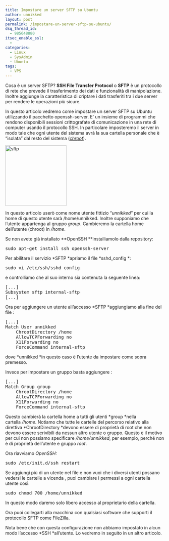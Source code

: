 ```yaml
---
title: Impostare un server SFTP su Ubuntu
author: unnikked
layout: post
permalink: /impostare-un-server-sftp-su-ubuntu/
dsq_thread_id:
  - 985648880
itsec_enable_ssl:
  - 
categories:
  - Linux
  - SysAdmin
  - Ubuntu
tags:
  - VPS
---
```


Cosa è un server SFTP? **SSH File Transfer Protocol** o **SFTP** è un protocollo di rete che prevede il trasferimento dei dati e funzionalità di manipolazione. Inoltre aggiunge la caratteristica di criptare i dati trasferiti tra i due server per rendere le operazioni più sicure.

In questo articolo vedremo come impostare un server SFTP su Ubuntu utilizzando il pacchetto openssh-server. E&#8217; un insieme di programmi che rendono disponibili sessioni crittografate di comunicazione in una rete di computer usando il protocollo SSH. In particolare imposteremo il server in modo tale che ogni utente del sistema avrà la sua cartella personale che è &#8220;isolata&#8221; dal resto del sistema (<a href="http://it.wikipedia.org/wiki/Chroot" target="_blank"><em>chroot</em></a>).

[<img class="aligncenter size-full wp-image-193" title="sftp" src="http://unnikked.tk/wp-content/uploads/2012/12/sftp_salto.png" alt="sftp" width="194" height="191" />][1]

In questo articolo userò come nome utente fittizio &#8220;*unnikked*&#8221; per cui la home di questo utente sarà /home/unnikked. Inoltre supponiamo che l&#8217;utente appartenga al gruppo *group*. Cambieremo la cartella home dell&#8217;utente (chroot) in */home*.

Se non avete già installato **OpenSSH **installiamolo dalla repository:

<pre class="lang:default highlight:0 decode:true">sudo apt-get install ssh openssh-server</pre>

Per abilitare il servizio *SFTP *apriamo il file *sshd_config *:

<pre class="lang:default highlight:0 decode:true">sudo vi /etc/ssh/sshd_config</pre>

e controlliamo che al suo interno sia contenuta la seguente linea:

<pre class="lang:default highlight:0 decode:true">[...]
Subsystem sftp internal-sftp
[...]</pre>

Ora per aggiungere un utente all&#8217;accesso *SFTP *aggiungiamo alla fine del file :

<pre class="lang:default highlight:0 decode:true">[...]
Match User unnikked
    ChrootDirectory /home
    AllowTCPForwarding no
    X11Forwarding no
    ForceCommand internal-sftp</pre>

dove *unnikked *in questo caso è l&#8217;utente da impostare come sopra premesso.

Invece per impostare un gruppo basta aggiungere :

<pre class="lang:default highlight:0 decode:true">[...]
Match Group group
    ChrootDirectory /home
    AllowTCPForwarding no
    X11Forwarding no
    ForceCommand internal-sftp</pre>

Questo cambierà la cartella home a tutti gli utenti *group *nella cartella */home*. Notiamo che tutte le cartelle del percorso relativo alla direttiva *ChrootDirectory *devono essere di proprietà di root che non devono essere scrivibili da nessun altro utente o gruppo. Questo è il motivo per cui non possiamo specificare */home/unnikked*, per esempio, perché non è di proprietà dell&#8217;utente e gruppo *root*.

Ora riavviamo *OpenSSH:*

<pre class="lang:default highlight:0 decode:true">sudo /etc/init.d/ssh restart</pre>

Se aggiungi più di un utente nel file e non vuoi che i diversi utenti possano vedersi le cartelle a vicenda , puoi cambiare i permessi a ogni cartella utente così:

<pre class="lang:default decode:true">sudo chmod 700 /home/unnikked</pre>

In questo modo daremo solo libero accesso al proprietario della cartella.

Ora puoi collegarti alla macchina con qualsiasi software che supporti il protocollo SFTP come FileZilla.

Nota bene che con questa configurazione non abbiamo impostato in alcun modo l&#8217;accesso *SSH *all&#8217;utente. Lo vedremo in seguito in un altro articolo.

 [1]: http://unnikked.tk/wp-content/uploads/2012/12/sftp_salto.png